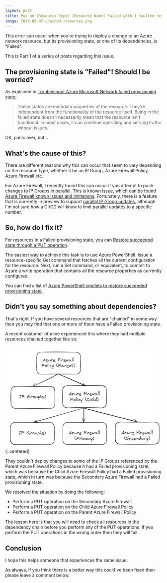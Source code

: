 ```yaml
---
layout: post
title: Put on [Resource Type] [Resource Name] Failed with 1 faulted referenced [Resource Type](s)
image: 2024-05-07-chained-resources.png
---
```


This error can occur when you're trying to deploy a change to an Azure network resource, but its provisioning state, or one of its dependencies, is "Failed".

This is Part 1 of a series of posts regarding this issue.

## The provisioning state is "Failed"! Should I be worried?

As explained in [Troubleshoot Azure Microsoft.Network failed provisioning state](https://learn.microsoft.com/en-us/azure/networking/troubleshoot-failed-state);

>These states are metadata properties of the resource. They're independent from the functionality of the resource itself. Being in the failed state doesn't necessarily mean that the resource isn't functional. In most cases, it can continue operating and serving traffic without issues.

OK, panic over, but...

## What's the cause of this?

There are different reasons why this can occur that seem to vary depending on the resource type, whether it be an IP Group, Azure Firewall Policy, Azure Firewall etc.

For Azure Firewall, I recently found this can occur if you attempt to push changes to IP Groups in parallel. This is known issue, which can be found [Azure Firewall known issues and limitations](https://learn.microsoft.com/en-us/azure/firewall/firewall-known-issues). Fortunately, there is a feature that is currently in preview to support [parallel IP Group updates](https://learn.microsoft.com/en-us/azure/firewall/ip-groups#parallel-ip-group-updates-preview), although I'm not sure how a CI/CD will know to limit parallel updates to a specific number.

## So, how do I fix it?

For resources in a Failed provisioning state, you can [Restore succeeded state through a PUT operation](https://learn.microsoft.com/en-us/azure/networking/troubleshoot-failed-state#restoring-succeeded-state-through-a-put-operation).

The easiest way to achieve this task is to use Azure PowerShell. Issue a resource-specific Get command that fetches all the current configuration for the resource. Next, run a Set command, or equivalent, to commit to Azure a write operation that contains all the resource properties as currently configured.

You can find a list of [Azure PowerShell cmdlets to restore succeeded provisioning state](https://learn.microsoft.com/en-us/azure/networking/troubleshoot-failed-state#azure-powershell-cmdlets-to-restore-succeeded-provisioning-state).

## Didn't you say something about dependencies?

That's right. If you have several resources that are "chained" in some way then you may find that one or more of them have a Failed provisioning state.

A recent customer of mine experienced this where they had multiple resources chained together like so;

![Chained resources](/images/2024-05-07-chained-resources.png){:.centered}

They couldn't deploy changes to some of the IP Groups referenced by the Parent Azure Firewall Policy because it had a Failed provisioning state, which was because the Child Azure Firewall Policy had a Failed provisioning state, which in turn was because the Secondary Azure Firewall had a Failed provisioning state.

We resolved the situation by doing the following:

- Perform a PUT operation on the Secondary Azure Firewall
- Perform a PUT operation on the Child Azure Firewall Policy
- Perform a PUT operation on the Parent Azure Firewall Policy

The lesson here is that you will need to check all resources in the dependency chain before you perform any of the PUT operations. If you perform the PUT operations in the wrong order then they will fail.

## Conclusion

I hope this helps someone that experiences the same issue.

As always, if you think there is a better way this could've been fixed then please leave a comment below.